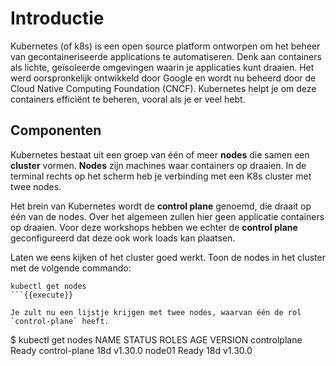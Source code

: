 # Introductie

Kubernetes (of k8s) is een open source platform ontworpen om het beheer van gecontaineriseerde applications te automatiseren. Denk aan containers als lichte, geïsoleerde omgevingen waarin je applicaties kunt draaien. Het werd oorspronkelijk ontwikkeld door Google en wordt nu beheerd door de Cloud Native Computing Foundation (CNCF). Kubernetes helpt je om deze containers efficiënt te beheren, vooral als je er veel hebt.

## Componenten

Kubernetes bestaat uit een groep van één of meer **nodes** die samen een **cluster** vormen. **Nodes** zijn machines waar containers op draaien. In de terminal rechts op het scherm heb je verbinding met een K8s cluster met twee nodes.

Het brein van Kubernetes wordt de **control plane** genoemd, die draait op één van de nodes. Over het algemeen zullen hier geen applicatie containers op draaien. Voor deze workshops hebben we echter de **control plane** geconfigureerd dat deze ook work loads kan plaatsen.

Laten we eens kijken of het cluster goed werkt. Toon de nodes in het cluster met de volgende commando:

```
kubectl get nodes
```{{execute}}

Je zult nu een lijstje krijgen met twee nodes, waarvan één de rol `control-plane` heeft.

```
$ kubectl get nodes
NAME STATUS ROLES AGE VERSION
controlplane Ready control-plane 18d v1.30.0
node01 Ready <none> 18d v1.30.0
```